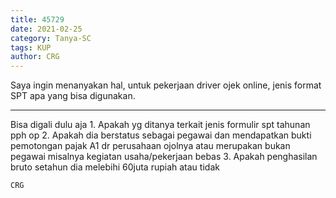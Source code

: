 ```yaml
---
title: 45729
date: 2021-02-25
category: Tanya-SC
tags: KUP
author: CRG
---
```


Saya ingin menanyakan hal, untuk pekerjaan driver ojek online, jenis format SPT apa yang bisa digunakan.

---

Bisa digali dulu aja 1. Apakah yg ditanya terkait jenis formulir spt tahunan pph op 2. Apakah dia berstatus sebagai pegawai dan mendapatkan bukti pemotongan pajak A1 dr perusahaan ojolnya atau merupakan bukan pegawai misalnya kegiatan usaha/pekerjaan bebas 3. Apakah penghasilan bruto setahun dia melebihi 60juta rupiah atau tidak

`CRG`
